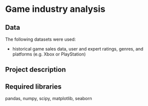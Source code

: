 # Game industry analysis
## Data
The following datasets were used:

* historical game sales data, user and expert ratings, genres, and platforms (e.g. Xbox or PlayStation)

## Project description


## Required libraries
pandas, numpy, scipy, matplotlib, seaborn

